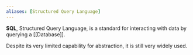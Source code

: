 ```yaml
---
aliases: [Structured Query Language]
---
```


__SQL__, Structured Query Language, is a standard for interacting with data by querying a [[Database]].

Despite its very limited capability for abstraction, it is still very widely used.